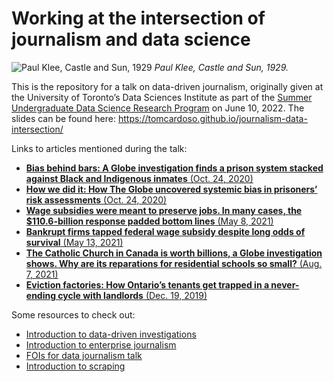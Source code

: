# Working at the intersection of journalism and data science

![Paul Klee, Castle and Sun, 1929](https://github.com/tomcardoso/journalism-data-intersection/blob/main/img/klee.jpeg?raw=true)
_Paul Klee, Castle and Sun, 1929._

This is the repository for a talk on data-driven journalism, originally given at the University of Toronto’s Data Sciences Institute as part of the [Summer Undergraduate Data Science Research Program](https://datasciences.utoronto.ca/suds-cohort-program-2022/) on June 10, 2022. The slides can be found here: https://tomcardoso.github.io/journalism-data-intersection/

Links to articles mentioned during the talk:

- [**Bias behind bars: A Globe investigation finds a prison system stacked against Black and Indigenous inmates** (Oct. 24, 2020)](https://www.theglobeandmail.com/canada/article-investigation-racial-bias-in-canadian-prison-risk-assessments/)
- [**How we did it: How The Globe uncovered systemic bias in prisoners’ risk assessments** (Oct. 24, 2020)](https://www.theglobeandmail.com/canada/article-investigation-racial-bias-in-canadian-prisons-methodology/)
- [**Wage subsidies were meant to preserve jobs. In many cases, the $110.6-billion response padded bottom lines** (May 8, 2021)](https://www.theglobeandmail.com/business/article-canada-emergency-wage-subsidy-data-analysis/)
- [**Bankrupt firms tapped federal wage subsidy despite long odds of survival** (May 13, 2021)](https://www.theglobeandmail.com/business/article-bankrupt-firms-tapped-federal-wage-subsidy-despite-long-odds-of/)
- [**The Catholic Church in Canada is worth billions, a Globe investigation shows. Why are its reparations for residential schools so small?** (Aug. 7, 2021)](https://www.theglobeandmail.com/canada/article-catholic-church-canadian-assets-investigation/)
- [**Eviction factories: How Ontario’s tenants get trapped in a never-ending cycle with landlords** (Dec. 19, 2019)](https://www.theglobeandmail.com/canada/toronto/article-toronto-ontario-housing-rental-eviction-data-landlords-tenants/)

Some resources to check out:

- [Introduction to data-driven investigations](https://github.com/tomcardoso/intro-data-investigation)
- [Introduction to enterprise journalism](https://github.com/tomcardoso/intro-enterprise-journalism)
- [FOIs for data journalism talk](https://github.com/tomcardoso/foi-data-journalism)
- [Introduction to scraping](https://github.com/tomcardoso/intro-to-scraping)
